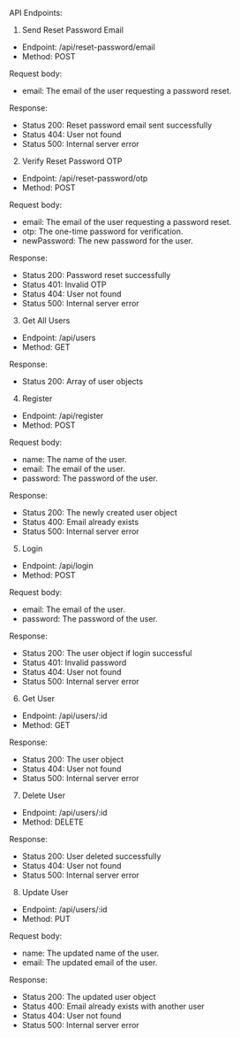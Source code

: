 API Endpoints:

1. Send Reset Password Email

- Endpoint: /api/reset-password/email
- Method: POST

Request body:
- email: The email of the user requesting a password reset.

Response:
- Status 200: Reset password email sent successfully
- Status 404: User not found
- Status 500: Internal server error

2. Verify Reset Password OTP

- Endpoint: /api/reset-password/otp
- Method: POST

Request body:
- email: The email of the user requesting a password reset.
- otp: The one-time password for verification.
- newPassword: The new password for the user.

Response:
- Status 200: Password reset successfully
- Status 401: Invalid OTP
- Status 404: User not found
- Status 500: Internal server error

3. Get All Users

- Endpoint: /api/users
- Method: GET

Response:
- Status 200: Array of user objects

4. Register

- Endpoint: /api/register
- Method: POST

Request body:
- name: The name of the user.
- email: The email of the user.
- password: The password of the user.

Response:
- Status 200: The newly created user object
- Status 400: Email already exists
- Status 500: Internal server error

5. Login

- Endpoint: /api/login
- Method: POST

Request body:
- email: The email of the user.
- password: The password of the user.

Response:
- Status 200: The user object if login successful
- Status 401: Invalid password
- Status 404: User not found
- Status 500: Internal server error

6. Get User

- Endpoint: /api/users/:id
- Method: GET

Response:
- Status 200: The user object
- Status 404: User not found
- Status 500: Internal server error

7. Delete User

- Endpoint: /api/users/:id
- Method: DELETE

Response:
- Status 200: User deleted successfully
- Status 404: User not found
- Status 500: Internal server error

8. Update User

- Endpoint: /api/users/:id
- Method: PUT

Request body:
- name: The updated name of the user.
- email: The updated email of the user.

Response:
- Status 200: The updated user object
- Status 400: Email already exists with another user
- Status 404: User not found
- Status 500: Internal server error

